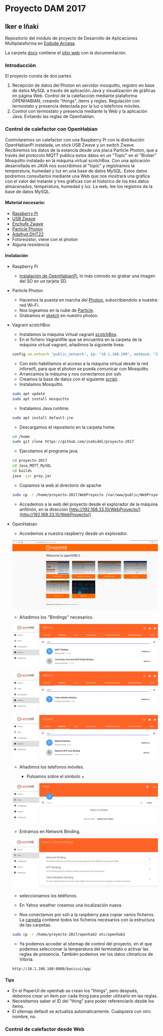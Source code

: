 # Proyecto DAM 2017

## Iker e Iñaki

Repositorio del módulo de proyecto de Desarrollo de Aplicaciones Multiplataforma en [Egibide Arriaga](http://www.egibide.org/2/es/25/donde-nos-encontramos.html).

La carpeta [docs](./docs/) contiene el [sitio web](https://egibide-dam.github.io/proyecto-2017/) con la documentación.

### Introducción
El proyecto consta de dos partes.
1. Recepción de datos del Photon en servidor mosquitto, registro en base de datos MySQL a través de aplicación Java y visualización de gráficas en página Web. Control de la calefacción mediante plataforma OPENHABIAN, creando "things", items y reglas. Regulación con termostato y presencia detectada por la luz o telefonos móviles.
2. Control con termostato y presencia mediante la Web y la aplicación Java. Evitando las reglas de Openhabian.

### Control de calefactor con OpenHabian
Controlaremos un calefactor con una Raspberry Pi con la distribución OpenHabianPi instalada, un stick USB Zwave y un switch Zwave. Recibiremos los datos de la estancia desde una placa Particle Photon, que a través del protocolo MQTT publica estos datos en un "Topic" en el "Broker" Mosquitto instalado en la máquina virtual scotchBox. Con una aplicación desarrollada en JAVA nos suscribimos al "topic" y registramos la temperatura, humedad y luz en una base de datos MySQL. Estos datos podremos consultarlos mediante una Web que nos mostrará una gráfica con el valor del instante y tres gráficas con el historico de los tres datos almacenados, temperatura, humedad y luz. La web, lee los registros de la base de datos MySQL.

#### Material necesario:
* [Raspberry Pi](https://www.raspberrypi.org/products/)
* [USB Zwave](http://zwave.es/AeonUsb)
* [Enchufe Zwave](http://zwave.es/FibaroWallPlugZwavePlus?search=enchufe)
* [Particle Photon](https://store.particle.io/#photon)
* [Adafruit DHT22](https://www.adafruit.com/product/385) 
* Fotoresistor, viene con el photon
* Alguna resistencia

#### Instalación
* Raspberry Pi
    * [Instalación de OpenHabianPi](https://docs.openhab.org/installation/openhabian.html), lo más cómodo es grabar una imagen del SO en un tarjeta SD.
* Particle Photon    
    * Hacemos la puesta en marcha del [Photon](https://docs.particle.io/guide/getting-started/intro/photon/), subscribiendolo a nuestra red Wi-Fi.
    * Nos logeamos en la nube de [Particle](https://login.particle.io/login?app=web-ide&redirect=https://build.particle.io/build).
    * Grabamos el [sketch](./Photon/Sketch_Photon.ino) en nuestro photon.
* Vagrant scotchBox
    * Instalamos la máquina virtual vagrant [scotchBox](https://github.com/Egibide/scotch-box).
    * En el fichero Vagrantfile que se encuentra en la carpeta de la máquina virtual vagrant, añadimos la siguiente línea:
    ```ruby
    config.vm.network "public_network", ip: "10.1.100.100", netmask: "255.255.255.0"
	```
    * Con esto habilitamos el acceso a la máquina virtual desde la red inforwifi, para que el photon se pueda comunicar con Mosquitto.
    * Arrancamos la máquina y nos conectamos por ssh.
    * Creamos la base de datos con el siguiente [script](./BD/CreateBD.sql).
    * Instalamos Mosquitto.
    ```bash
    sudo apt update
    sudo apt install mosquitto
    ```
    * Instalamos Java runtime.
    ```bash
    sudo apt install default-jre
    ```
    * Descargamos el repositorio en la carpeta home.
    ```bash
    cd /home
    sudo git clone https://github.com/inakidml/proyecto-2017
    ```
    * Ejecutamos el programa java.
    ```bash
    cd proyecto-2017
    cd Java_MQTT_MySQL
    cd builds
    java -jar proy.jar
    ```
    * Copiamos la web al directorio de apache
    ```bash
    sudo cp -r /home/proyecto-2017/WebProyecto /var/www/public/WebProyecto
    ```
    * Accedemos a la web del proyecto desde el explorador de la máquina anfitrión, en la dirección [http://192.168.33.10/WebProyecto/](http://192.168.33.10/WebProyecto/)
    
* OpenHabian
	* Accedemos a nuestra raspberry desde un explorador.

	![openhabian](./fotos/openhabian.png)

	* Añadimos los "Bindings" necesarios.

	![bindmqtt](./fotos/mqttbinding.png)

	![bindyahoo](./fotos/yahoobinding.png)

	![bindnetwork](./fotos/networkbinding.png)

	* Añadimos los telefonos móviles.

		* Pulsamos sobre el simbolo \+

	![inboxadd](./fotos/inboxadd.png)
		
	* Entramos en Network Binding.		

	![addphone](./fotos/addphone.png)
	
	* seleccionamos los teléfonos
	* En Yahoo weather creamos una localización nueva.

	* Nos conectamos por ssh a la raspberry para copiar varios ficheros. La [carpeta](./openhabian/openhab2/) contiene todos los ficheros necesarios con la estructura de las carpetas.  

	```bash
	sudo cp -r /home/proyecto-2017/openhab2 etc/openhab2

	```
	* Ya podemos acceder al sitemap de control del proyecto, en el que podemos seleccionar la temperatura del termostato o activar las reglas de presencia. También podemos ver los datos climaticos de Vitoria.
	
	```bash
	http://10.1.100.100:8080/basicui/app

	```
#### Tips
* En el PaperUI de openhab se crean los "things", pero después, debemos crear un item por cada thing para poder utilizarlo en las reglas.
* Necesitamos saber el ID del "thing" para poder referenciarlo desde los items.
* El sitemap default se actualiza automaticamente. Cualquiera con otro nombre, no.

### Control de calefactor desde Web

